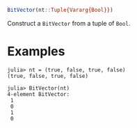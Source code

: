 ```julia
BitVector(nt::Tuple{Vararg{Bool}})
```

Construct a `BitVector` from a tuple of `Bool`.

# Examples

```julia-repl
julia> nt = (true, false, true, false)
(true, false, true, false)

julia> BitVector(nt)
4-element BitVector:
 1
 0
 1
 0
```
